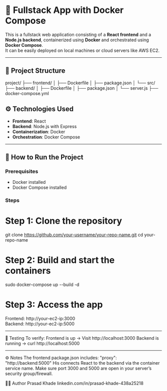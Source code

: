 # 🚀 Fullstack App with Docker Compose

This is a fullstack web application consisting of a **React frontend** and a **Node.js backend**, containerized using **Docker** and orchestrated using **Docker Compose**.  
It can be easily deployed on local machines or cloud servers like AWS EC2.

---

## 🧱 Project Structure
project/
├── frontend/
│ ├── Dockerfile
│ ├── package.json
│ └── src/
├── backend/
│ ├── Dockerfile
│ ├── package.json
│ └── server.js
├── docker-compose.yml




## ⚙️ Technologies Used

- **Frontend**: React
- **Backend**: Node.js with Express
- **Containerization**: Docker
- **Orchestration**: Docker Compose

---

## 🐳 How to Run the Project

### Prerequisites

- Docker installed
- Docker Compose installed

### Steps

# Step 1: Clone the repository
git clone https://github.com/your-username/your-repo-name.git
cd your-repo-name

# Step 2: Build and start the containers
sudo docker-compose up --build -d

# Step 3: Access the app
Frontend: http://your-ec2-ip:3000  
Backend:  http://your-ec2-ip:5000

---

🧪 Testing
To verify:
Frontend is up → Visit http://localhost:3000 
Backend is running → curl http://localhost:5000

---

⚙️ Notes
The frontend package.json includes:
"proxy": "http://backend:5000"
His connects React to the backend via the container service name.
Make sure port 3000 and 5000 are open in your server’s security group/firewall.


👨‍💻 Author
Prasad Khade
linkedin.com/in/prasad-khade-438a25218




 
